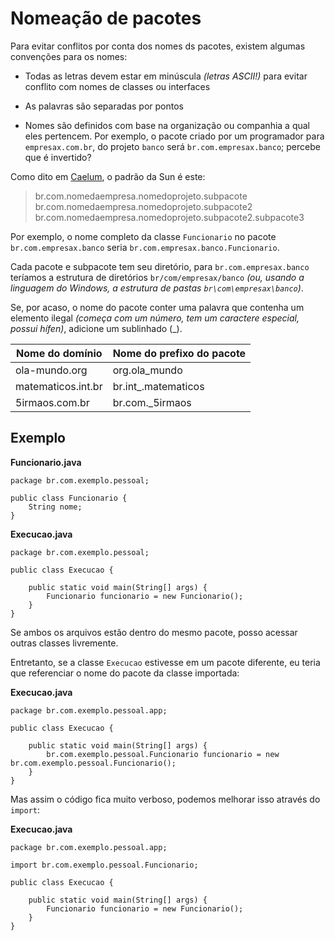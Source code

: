 # Nomeação de pacotes

Para evitar conflitos por conta dos nomes ds pacotes, existem algumas convenções para os nomes:

* Todas as letras devem estar em minúscula *(letras ASCII!)* para evitar conflito com nomes de classes ou interfaces

* As palavras são separadas por pontos

* Nomes são definidos com base na organização ou companhia a qual eles pertencem. Por exemplo, o pacote criado por um programador para `empresax.com.br`, do projeto `banco` será `br.com.empresax.banco`; percebe que é invertido?

Como dito em [Caelum](https://www.caelum.com.br/apostila-java-orientacao-objetos/pacotes-organizando-suas-classes-e-bibliotecas), o padrão da Sun é este:

> br.com.nomedaempresa.nomedoprojeto.subpacote
> br.com.nomedaempresa.nomedoprojeto.subpacote2
> br.com.nomedaempresa.nomedoprojeto.subpacote2.subpacote3

Por exemplo, o nome completo da classe `Funcionario` no pacote `br.com.empresax.banco` seria `br.com.empresax.banco.Funcionario`.

Cada pacote e subpacote tem seu diretório, para `br.com.empresax.banco` teríamos a estrutura de diretórios `br/com/empresax/banco` *(ou, usando a linguagem do Windows, a estrutura de pastas `br\com\empresax\banco`)*.

Se, por acaso, o nome do pacote conter uma palavra que contenha um elemento ilegal *(começa com um número, tem um caractere especial, possui hífen)*, adicione um sublinhado (_).

| Nome do domínio    | Nome do prefixo do pacote      |
| ------------------ | -------------------------------|
| ola-mundo.org      | org.ola_mundo                  |
| matematicos.int.br | br.int_.matematicos            |
| 5irmaos.com.br     | br.com._5irmaos                |

## Exemplo

**Funcionario.java**

    package br.com.exemplo.pessoal;
    
    public class Funcionario {
        String nome;
    }

**Execucao.java**

    package br.com.exemplo.pessoal;
    
    public class Execucao {
    
        public static void main(String[] args) {
            Funcionario funcionario = new Funcionario();
        }
    }

Se ambos os arquivos estão dentro do mesmo pacote, posso acessar outras classes livremente.

Entretanto, se a classe `Execucao` estivesse em um pacote diferente, eu teria que referenciar o nome do pacote da classe importada:

**Execucao.java**

    package br.com.exemplo.pessoal.app;
    
    public class Execucao {
    
        public static void main(String[] args) {
            br.com.exemplo.pessoal.Funcionario funcionario = new br.com.exemplo.pessoal.Funcionario();
        }
    }

Mas assim o código fica muito verboso, podemos melhorar isso através do `import`:

**Execucao.java**

    package br.com.exemplo.pessoal.app;
    
    import br.com.exemplo.pessoal.Funcionario;
    
    public class Execucao {
    
        public static void main(String[] args) {
            Funcionario funcionario = new Funcionario();
        }
    }